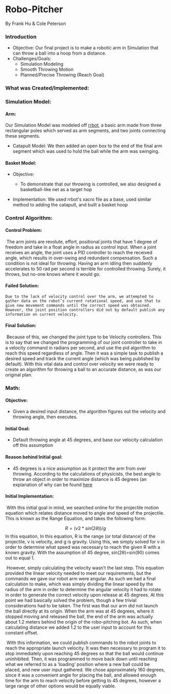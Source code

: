# Robo-Pitcher

By Frank Hu & Cole Peterson

### Introduction

- Objective:
  Our final project is to make a robotic arm in Simulation that can throw a ball into a hoop from a distance. 
- Challenges/Goals:
  - Simulation Modeling
  - Smooth Throwing Motion
  - Planned/Precise Throwing (Reach Goal)

### What was Created/Implemented:

### Simulation Model: 

#### Arm:

Our Simulation Model was modeled off [rrbot](https://github.com/ros-simulation/gazebo_ros_demos), a basic arm made from three rectangular poles which served as arm segments, and two joints connecting these segments.

- Catapult Model:
  		We then added an open box to the end of the final arm segment which was used to hold the ball while the arm was swinging. 

#### Basket Model:

- Objective:
  - To demonstrate that our throwing is controlled, we also designed a basketball-like net as a target hop

- Implementation:
  	We used rrbot's xacro file as a base, used similar method to adding the catapult, and built a basket hoop

### Control Algorithm:

#### 	Control Problem: 

​	The arm joints are revolute, effort, positional joints that have 1 degree of freedom and take in a float angle in radius as control input. When a joint receives an angle, the joint uses a PID controller to reach the received angle, which results in over-swing and redundant compensation. Such a condition is not ideal for throwing. Having an arm idling then suddenly accelerates to 50 rad per second is terrible for controlled throwing. Surely, it throws, but no-one knows where it would go.

#### 	Failed Solution:

 	Due to the lack of velocity control over the arm, we attempted to gather data on the robot’s current rotational speed, and use that to give new movement commands until the correct speed was obtained. However, the joint position controllers did not by default publish any information on current velocity.

#### 	Final Solution:

​	 Because of this, we changed the joint type to be Velocity controllers. This is to say that we changed the programming of our joint controller to take in a velocity command in radians per second, and use the pid algorithm to reach this speed regardless of angle. Then it was a simple task to publish a desired speed and track the current angle (which was being published by default). With this vital data and control over velocity we were ready to create an algorithm for throwing a ball to an accurate distance, as was our original plan.

### Math:

####   Objective: 

- Given a desired input distance, the algorithm figures out the velocity and throwing angle, then executes.

####   Initial Goal:

* Default throwing angle at 45 degrees, and base our velocity calculation off this assumption

#### Reason behind Initial goal:

* 45 degrees is a nice assumption as it protect the arm from over throwing. According to the calculations of physicists, the best angle to throw an object in order to maximize distance is 45 degrees (an explanation of why can be found [here](https://www.scientificamerican.com/article/football-projectile-motion/#:~:text=The%20sine%20function%20reaches%20its,an%20angle%20of%2045%20degrees)

#### Initial Implementation:

​	With this initial goal in mind, we searched online for the projectile motion equation which relates distance moved to angle and speed of the projectile. This is known as the Range Equation, and takes the following form:

$$
R = (v2 * sin(2θ))/g
$$
In this equation, In this equation, R is the range (or total distance) of the projectile, v is velocity, and g is gravity. Using this, we simply solved for v in order to determine what speed was necessary to reach the given R with a known gravity. With the assumption of 45 degree, sin(2θ)=sin(90) comes out to equal 1. 

​	However, simply calculating the velocity wasn’t the last step. This equation provided the linear velocity needed to meet our requirements, but the commands we gave our robot arm were angular. As such we had a final calculation to make, which was simply dividing the linear speed by the radius of the arm in order to determine the angular velocity it had to rotate in order to generate the correct velocity upon release at 45 degrees. At this point we had basically solved the problem, though a few trivial considerations had to be taken. The first was that our arm did not launch the ball directly at its origin. When the arm was at 45 degrees, where it stopped moving and released the ball, the end of the arm was actually about 1.2 meters behind the origin of the robo-pitching bot. As such, when calculating distance we added 1.2 to the user input to account for this constant offset.

​	With this information, we could publish commands to the robot joints to reach the appropriate launch velocity. It was then necessary to program it to stop immediately upon reaching 45 degrees so that the ball would continue uninhibited. Then, it was programmed to move back down until reaching what we referred to as a ‘loading’ position where a new ball could be placed, and new user input gathered. We chose approximately 160 degrees, since it was a convenient angle for placing the ball, and allowed enough time for the arm to reach velocity before getting to 45 degrees, however a large range of other options would be equally viable. 

